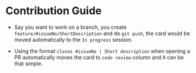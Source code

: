 # Contribution Guide

 - Say you want to work on a branch, you create `feature/#issueNo/ShortDescription` and do `git push`, the card would be moved automatically to the `In progress` session.

 - Using the format `closes #issueNo | Short description` when opening a PR automatically moves the card to `code review` column and it can be that simple.